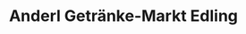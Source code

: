 ---
title: "Anderl Getränke-Markt Edling"
url: /wasserburg-am-inn/anderl-getraenke-markt-edling/
shop: Getränke
---